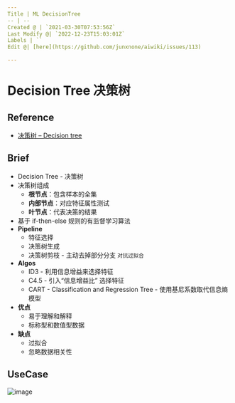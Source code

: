```yaml
---
Title | ML DecisionTree
-- | --
Created @ | `2021-03-30T07:53:56Z`
Last Modify @| `2022-12-23T15:03:01Z`
Labels | ``
Edit @| [here](https://github.com/junxnone/aiwiki/issues/113)

---
```

# Decision Tree 决策树

## Reference
- [决策树 – Decision tree](https://easyai.tech/ai-definition/decision-tree/)

## Brief

- Decision Tree - 决策树
- 决策树组成
  - **根节点**：包含样本的全集
  - **内部节点**：对应特征属性测试
  - **叶节点**：代表决策的结果
- 基于 if-then-else 规则的有监督学习算法
- **Pipeline**
  - 特征选择
  - 决策树生成
  - 决策树剪枝 - 主动去掉部分分支 `对抗过拟合`
- **Algos**
  - ID3 - 利用信息增益来选择特征
  - C4.5 - 引入“信息增益比” 选择特征
  - CART - Classification and Regression Tree - 使用基尼系数取代信息熵模型
- **优点**
  - 易于理解和解释
  - 标称型和数值型数据
- **缺点**
  - 过拟合
  - 忽略数据相关性

## UseCase

![image](https://user-images.githubusercontent.com/2216970/112953384-061f2080-9170-11eb-8b38-4ae0f447c89b.png)



